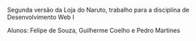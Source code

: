 Segunda versão da Loja do Naruto, trabalho para a disciplina de Desenvolvimento Web I

Alunos: Felipe de Souza, Guilherme Coelho e Pedro Martines

